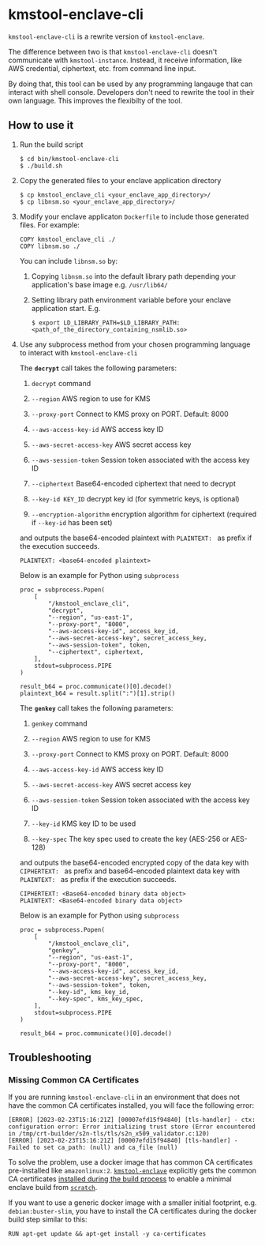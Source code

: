 # kmstool-enclave-cli

`kmstool-enclave-cli` is a rewrite version of `kmstool-enclave`.

The difference between two is that `kmstool-enclave-cli` doesn't communicate with `kmstool-instance`. Instead, it receive information, like AWS credential, ciphertext, etc. from command line input.

By doing that, this tool can be used by any programming langauge that can interact with shell console. Developers don't need to rewrite the tool in their own language. This improves the flexibilty of the tool.

## How to use it

1. Run the build script
   ```
   $ cd bin/kmstool-enclave-cli
   $ ./build.sh
   ```

1. Copy the generated files to your enclave application directory
   ```
   $ cp kmstool_enclave_cli <your_enclave_app_directory>/
   $ cp libnsm.so <your_enclave_app_directory>/
   ```

1. Modify your enclave applicaton `Dockerfile` to include those generated files. For example:
   ```
   COPY kmstool_enclave_cli ./
   COPY libnsm.so ./
   ```

   You can include `libnsm.so` by:

   1. Copying `libnsm.so` into the default library path depending your application's base image e.g. `/usr/lib64/`
   
   1. Setting library path environment variable before your enclave application start. E.g.
      ```
      $ export LD_LIBRARY_PATH=$LD_LIBRARY_PATH:<path_of_the_directory_containing_nsmlib.so>
      ```

1. Use any subprocess method from your chosen programming language to interact with `kmstool-enclave-cli`

   The **`decrypt`** call takes the following parameters:
   1. `decrypt` command

   2. `--region` AWS region to use for KMS

   3. `--proxy-port` Connect to KMS proxy on PORT. Default: 8000

   4. `--aws-access-key-id` AWS access key ID

   5. `--aws-secret-access-key` AWS secret access key

   6. `--aws-session-token` Session token associated with the access key ID

   7. `--ciphertext` Base64-encoded ciphertext that need to decrypt

   8. `--key-id KEY_ID` decrypt key id (for symmetric keys, is optional)

   9. `--encryption-algorithm` encryption algorithm for ciphertext (required if `--key-id` has been set)


   and outputs the base64-encoded plaintext with `PLAINTEXT: ` as prefix if the execution succeeds.

   ```shell
   PLAINTEXT: <base64-encoded plaintext>
   ```

   Below is an example for Python using `subprocess`

   ```
   proc = subprocess.Popen(
       [
           "/kmstool_enclave_cli",
           "decrypt",
           "--region", "us-east-1",
           "--proxy-port", "8000",
           "--aws-access-key-id", access_key_id,
           "--aws-secret-access-key", secret_access_key,
           "--aws-session-token", token,
           "--ciphertext", ciphertext,
       ],
       stdout=subprocess.PIPE
   )

   result_b64 = proc.communicate()[0].decode()
   plaintext_b64 = result.split(":")[1].strip()
   ```

   The **`genkey`** call takes the following parameters:
   1.  `genkey` command

   2. `--region` AWS region to use for KMS

   3. `--proxy-port` Connect to KMS proxy on PORT. Default: 8000

   4. `--aws-access-key-id` AWS access key ID

   5. `--aws-secret-access-key` AWS secret access key

   6. `--aws-session-token` Session token associated with the access key ID

   7. `--key-id` KMS key ID to be used

   8. `--key-spec` The key spec used to create the key (AES-256 or AES-128)

   and outputs the base64-encoded encrypted copy of the data key with `CIPHERTEXT: ` as prefix and base64-encoded plaintext data key with `PLAINTEXT: ` as prefix if the execution succeeds.

   ```shell
   CIPHERTEXT: <Base64-encoded binary data object>
   PLAINTEXT: <Base64-encoded binary data object>
   ```

   Below is an example for Python using `subprocess`

   ```
   proc = subprocess.Popen(
       [
           "/kmstool_enclave_cli",
           "genkey",
           "--region", "us-east-1",
           "--proxy-port", "8000",
           "--aws-access-key-id", access_key_id,
           "--aws-secret-access-key", secret_access_key,
           "--aws-session-token", token,
           "--key-id", kms_key_id,
           "--key-spec", kms_key_spec,
       ],
       stdout=subprocess.PIPE
   )

   result_b64 = proc.communicate()[0].decode()
   ```

## Troubleshooting

### Missing Common CA Certificates
If you are running `kmstool-enclave-cli` in an environment that does not have the common CA certificates installed, you will face the following error:
```shell
[ERROR] [2023-02-23T15:16:21Z] [00007efd15f94840] [tls-handler] - ctx: configuration error: Error initializing trust store (Error encountered in /tmp/crt-builder/s2n-tls/tls/s2n_x509_validator.c:120)
[ERROR] [2023-02-23T15:16:21Z] [00007efd15f94840] [tls-handler] - Failed to set ca_path: (null) and ca_file (null)
```

To solve the problem, use a docker image that has common CA certificates pre-installed like `amazonlinux:2`. [`kmstool-enclave`](https://github.com/aws/aws-nitro-enclaves-sdk-c/blob/main/docs/kmstool.md) explicitly gets the common CA certificates [installed during the build process](https://github.com/aws/aws-nitro-enclaves-sdk-c/blob/main/containers/Dockerfile.al2#L90) to enable a minimal enclave build from [`scratch`](https://docs.docker.com/build/building/base-images/#create-a-simple-parent-image-using-scratch).

If you want to use a generic docker image with a smaller initial footprint, e.g. `debian:buster-slim`, you have to install the CA certificates during the docker build step similar to this:
```shell
RUN apt-get update && apt-get install -y ca-certificates
```
